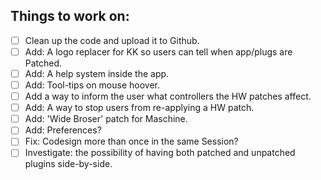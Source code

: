 ## Things to work on:

- [ ] Clean up the code and upload it to Github.
- [ ] Add: A logo replacer for KK so users can tell when app/plugs are Patched.
- [ ] Add: A help system inside the app.
- [ ] Add: Tool-tips on mouse hoover.
- [ ] Add a way to inform the user what controllers the HW patches affect.
- [ ] Add: A way to stop users from re-applying a HW patch.
- [ ] Add: 'Wide Broser' patch for Maschine.
- [ ] Add: Preferences?
- [ ] Fix: Codesign more than once in the same Session?
- [ ] Investigate: the possibility of having both patched and unpatched plugins side-by-side.
